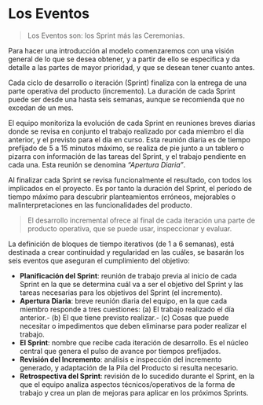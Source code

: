 # Los Eventos

>Los Eventos son: los Sprint más las Ceremonias.

Para hacer una introducción al modelo comenzaremos con una visión general de lo que se desea obtener, y a partir de ello se especifica y da detalle a las partes de mayor prioridad, y que se desean tener cuanto antes.

Cada ciclo de desarrollo o iteración (Sprint) finaliza con la entrega de una parte operativa del producto (incremento). La duración de cada Sprint puede ser desde una hasta seis semanas, aunque se recomienda que no excedan de un mes.

El equipo monitoriza la evolución de cada Sprint en reuniones breves diarias donde se revisa en conjunto el trabajo realizado por cada miembro el día anterior, y el previsto para el día en curso. Esta reunión diaria es de tiempo prefijado de 5 a 15 minutos máximo, se realiza de pie junto a un tablero o pizarra con información de las tareas del Sprint, y el trabajo pendiente en cada una. Esta reunión se denomina _“Apertura Diaria”_.

Al finalizar cada Sprint se revisa funcionalmente el resultado, con todos los implicados en el proyecto. Es por tanto la duración del Sprint, el período de tiempo máximo para descubrir planteamientos erróneos, mejorables o malinterpretaciones en las funcionalidades del producto.

>El desarrollo incremental ofrece al final de cada iteración una parte de producto operativa, que se puede usar, inspeccionar y evaluar.

La definición de bloques de tiempo iterativos (de 1 a 6 semanas), está destinada a crear continuidad y regularidad en las cuáles, se basarán los seis
eventos que aseguran el cumplimiento del objetivo:

- **Planificación del Sprint**: reunión de trabajo previa al inicio de cada Sprint en la que se determina cuál va a ser el objetivo del Sprint y las tareas necesarias para los objetivos del Sprint (el incremento).
- **Apertura Diaria**: breve reunión diaria del equipo, en la que cada miembro responde a tres cuestiones: (a) El trabajo realizado el día anterior.- (b) El que tiene previsto realizar.- (c) Cosas que puede necesitar o impedimentos que deben eliminarse para poder realizar el trabajo.
- **El Sprint**: nombre que recibe cada iteración de desarrollo. Es el núcleo central que genera el pulso de avance por tiempos prefijados.
- **Revisión del Incremento**: análisis e inspección del incremento generado, y adaptación de la Pila del Producto si resulta necesario.
- **Retrospectiva del Sprint**: revisión de lo sucedido durante el Sprint, en la que el equipo analiza aspectos técnicos/operativos de la forma de trabajo y crea un plan de mejoras para aplicar en los próximos Sprints.
